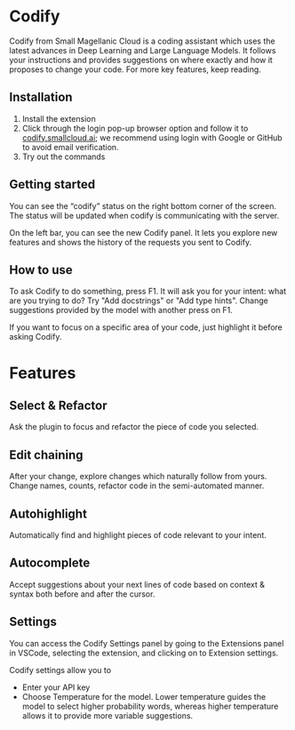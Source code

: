 # Codify

Codify from Small Magellanic Cloud is a coding assistant which uses the latest advances in Deep Learning and Large Language Models. It follows your instructions and provides suggestions on where exactly and how it proposes to change your code. For more key features, keep reading.
## Installation
1. Install the extension
2. Click through the login pop-up browser option and follow it to [codify.smallcloud.ai](https://codify.smallcloud.ai); we recommend using login with Google or GitHub to avoid email verification.
3. Try out the commands

## Getting started
You can see the “codify” status on the right bottom corner of the screen. The status will be updated when codify is communicating with the server.

On the left bar, you can see the new Codify panel. It lets you explore new features and shows the history of the requests you sent to Codify.

## How to use
To ask Codify to do something, press F1. It will ask you for your intent: what are you trying to do? Try "Add docstrings" or  "Add type hints". 
Change suggestions provided by the model with another press on F1.

If you want to focus on a specific area of your code, just highlight it before asking Codify.

# Features
## Select & Refactor
Ask the plugin to focus and refactor the piece of code you selected.
## Edit chaining
After your change, explore changes which naturally follow from yours. Change names, counts, refactor code in the semi-automated manner.
## Autohighlight
Automatically find and highlight pieces of code relevant to your intent.
## Autocomplete
Accept suggestions about your next lines of code based on context & syntax both before and after the cursor.
## Settings
You can access the Codify Settings panel by going to the Extensions panel in VSCode, selecting the extension, and clicking on to Extension settings.

Codify settings allow you to 
- Enter your API key
- Choose Temperature for the model. Lower temperature guides the model to select higher probability words, whereas higher temperature allows it to provide more variable suggestions.